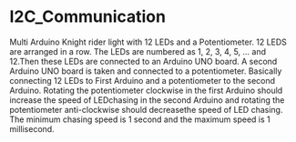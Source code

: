 # I2C_Communication
Multi Arduino Knight rider light with 12 LEDs and a Potentiometer.
12 LEDS are arranged in a row. The LEDs are numbered as 1, 2, 3, 4, 5, ... and 12.Then these LEDs are connected to an Arduino UNO board.
A second Arduino UNO board is taken and connected to a potentiometer. 
Basically connecting 12 LEDs to First Arduino and a potentiometer to the second Arduino.
Rotating the potentiometer clockwise in the first Arduino should increase the speed of LEDchasing in the second Arduino and rotating the 
potentiometer anti-clockwise should decreasethe speed of LED chasing. 
The minimum chasing speed is 1 second and the maximum speed is 1 millisecond.
